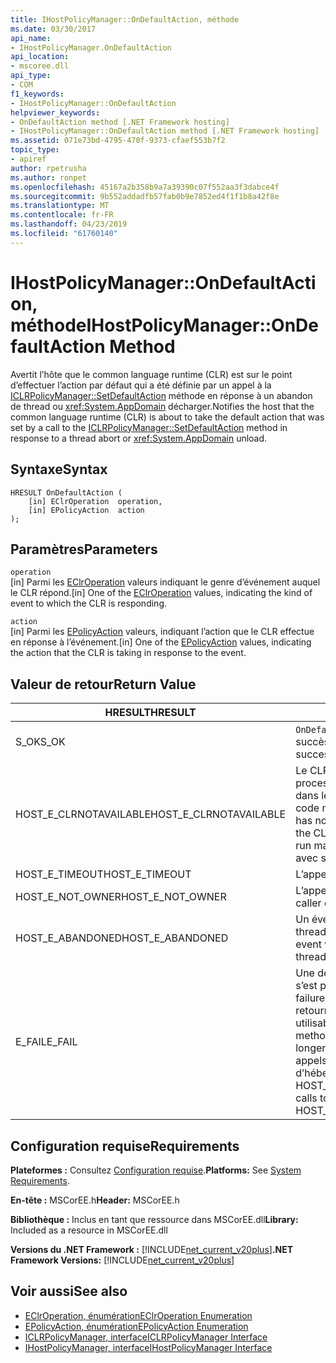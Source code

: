 ```yaml
---
title: IHostPolicyManager::OnDefaultAction, méthode
ms.date: 03/30/2017
api_name:
- IHostPolicyManager.OnDefaultAction
api_location:
- mscoree.dll
api_type:
- COM
f1_keywords:
- IHostPolicyManager::OnDefaultAction
helpviewer_keywords:
- OnDefaultAction method [.NET Framework hosting]
- IHostPolicyManager::OnDefaultAction method [.NET Framework hosting]
ms.assetid: 071e73bd-4795-470f-9373-cfaef553b7f2
topic_type:
- apiref
author: rpetrusha
ms.author: ronpet
ms.openlocfilehash: 45167a2b358b9a7a39390c07f552aa3f3dabce4f
ms.sourcegitcommit: 9b552addadfb57fab0b9e7852ed4f1f1b8a42f8e
ms.translationtype: MT
ms.contentlocale: fr-FR
ms.lasthandoff: 04/23/2019
ms.locfileid: "61760140"
---
```

# <a name="ihostpolicymanagerondefaultaction-method"></a><span data-ttu-id="02567-102">IHostPolicyManager::OnDefaultAction, méthode</span><span class="sxs-lookup"><span data-stu-id="02567-102">IHostPolicyManager::OnDefaultAction Method</span></span>
<span data-ttu-id="02567-103">Avertit l’hôte que le common language runtime (CLR) est sur le point d’effectuer l’action par défaut qui a été définie par un appel à la [ICLRPolicyManager::SetDefaultAction](../../../../docs/framework/unmanaged-api/hosting/iclrpolicymanager-setdefaultaction-method.md) méthode en réponse à un abandon de thread ou <xref:System.AppDomain> décharger.</span><span class="sxs-lookup"><span data-stu-id="02567-103">Notifies the host that the common language runtime (CLR) is about to take the default action that was set by a call to the [ICLRPolicyManager::SetDefaultAction](../../../../docs/framework/unmanaged-api/hosting/iclrpolicymanager-setdefaultaction-method.md) method in response to a thread abort or <xref:System.AppDomain> unload.</span></span>  
  
## <a name="syntax"></a><span data-ttu-id="02567-104">Syntaxe</span><span class="sxs-lookup"><span data-stu-id="02567-104">Syntax</span></span>  
  
```  
HRESULT OnDefaultAction (  
    [in] EClrOperation  operation,   
    [in] EPolicyAction  action  
);  
```  
  
## <a name="parameters"></a><span data-ttu-id="02567-105">Paramètres</span><span class="sxs-lookup"><span data-stu-id="02567-105">Parameters</span></span>  
 `operation`  
 <span data-ttu-id="02567-106">[in] Parmi les [EClrOperation](../../../../docs/framework/unmanaged-api/hosting/eclroperation-enumeration.md) valeurs indiquant le genre d’événement auquel le CLR répond.</span><span class="sxs-lookup"><span data-stu-id="02567-106">[in] One of the [EClrOperation](../../../../docs/framework/unmanaged-api/hosting/eclroperation-enumeration.md) values, indicating the kind of event to which the CLR is responding.</span></span>  
  
 `action`  
 <span data-ttu-id="02567-107">[in] Parmi les [EPolicyAction](../../../../docs/framework/unmanaged-api/hosting/epolicyaction-enumeration.md) valeurs, indiquant l’action que le CLR effectue en réponse à l’événement.</span><span class="sxs-lookup"><span data-stu-id="02567-107">[in] One of the [EPolicyAction](../../../../docs/framework/unmanaged-api/hosting/epolicyaction-enumeration.md) values, indicating the action that the CLR is taking in response to the event.</span></span>  
  
## <a name="return-value"></a><span data-ttu-id="02567-108">Valeur de retour</span><span class="sxs-lookup"><span data-stu-id="02567-108">Return Value</span></span>  
  
|<span data-ttu-id="02567-109">HRESULT</span><span class="sxs-lookup"><span data-stu-id="02567-109">HRESULT</span></span>|<span data-ttu-id="02567-110">Description</span><span class="sxs-lookup"><span data-stu-id="02567-110">Description</span></span>|  
|-------------|-----------------|  
|<span data-ttu-id="02567-111">S_OK</span><span class="sxs-lookup"><span data-stu-id="02567-111">S_OK</span></span>|<span data-ttu-id="02567-112">`OnDefaultAction` retourné avec succès.</span><span class="sxs-lookup"><span data-stu-id="02567-112">`OnDefaultAction` returned successfully.</span></span>|  
|<span data-ttu-id="02567-113">HOST_E_CLRNOTAVAILABLE</span><span class="sxs-lookup"><span data-stu-id="02567-113">HOST_E_CLRNOTAVAILABLE</span></span>|<span data-ttu-id="02567-114">Le CLR n’a pas été chargé dans un processus ou le CLR est dans un état dans lequel il ne peut pas exécuter du code managé ou traiter l’appel.</span><span class="sxs-lookup"><span data-stu-id="02567-114">The CLR has not been loaded into a process, or the CLR is in a state in which it cannot run managed code or process the call.</span></span> <span data-ttu-id="02567-115">avec succès</span><span class="sxs-lookup"><span data-stu-id="02567-115">successfully</span></span>|  
|<span data-ttu-id="02567-116">HOST_E_TIMEOUT</span><span class="sxs-lookup"><span data-stu-id="02567-116">HOST_E_TIMEOUT</span></span>|<span data-ttu-id="02567-117">L’appel a expiré.</span><span class="sxs-lookup"><span data-stu-id="02567-117">The call timed out.</span></span>|  
|<span data-ttu-id="02567-118">HOST_E_NOT_OWNER</span><span class="sxs-lookup"><span data-stu-id="02567-118">HOST_E_NOT_OWNER</span></span>|<span data-ttu-id="02567-119">L’appelant ne possède pas le verrou.</span><span class="sxs-lookup"><span data-stu-id="02567-119">The caller does not own the lock.</span></span>|  
|<span data-ttu-id="02567-120">HOST_E_ABANDONED</span><span class="sxs-lookup"><span data-stu-id="02567-120">HOST_E_ABANDONED</span></span>|<span data-ttu-id="02567-121">Un événement a été annulé alors qu’un thread bloqué ou Fibre l’attendait.</span><span class="sxs-lookup"><span data-stu-id="02567-121">An event was canceled while a blocked thread or fiber was waiting on it.</span></span>|  
|<span data-ttu-id="02567-122">E_FAIL</span><span class="sxs-lookup"><span data-stu-id="02567-122">E_FAIL</span></span>|<span data-ttu-id="02567-123">Une défaillance catastrophique inconnue s’est produite.</span><span class="sxs-lookup"><span data-stu-id="02567-123">An unknown catastrophic failure occurred.</span></span> <span data-ttu-id="02567-124">Lorsqu’une méthode retourne E_FAIL, le CLR n’est plus utilisable au sein du processus.</span><span class="sxs-lookup"><span data-stu-id="02567-124">When a method returns E_FAIL, the CLR is no longer usable within the process.</span></span> <span data-ttu-id="02567-125">Les appels suivants aux méthodes d’hébergement retournent HOST_E_CLRNOTAVAILABLE.</span><span class="sxs-lookup"><span data-stu-id="02567-125">Subsequent calls to hosting methods return HOST_E_CLRNOTAVAILABLE.</span></span>|  
  
## <a name="requirements"></a><span data-ttu-id="02567-126">Configuration requise</span><span class="sxs-lookup"><span data-stu-id="02567-126">Requirements</span></span>  
 <span data-ttu-id="02567-127">**Plateformes :** Consultez [Configuration requise](../../../../docs/framework/get-started/system-requirements.md).</span><span class="sxs-lookup"><span data-stu-id="02567-127">**Platforms:** See [System Requirements](../../../../docs/framework/get-started/system-requirements.md).</span></span>  
  
 <span data-ttu-id="02567-128">**En-tête :** MSCorEE.h</span><span class="sxs-lookup"><span data-stu-id="02567-128">**Header:** MSCorEE.h</span></span>  
  
 <span data-ttu-id="02567-129">**Bibliothèque :** Inclus en tant que ressource dans MSCorEE.dll</span><span class="sxs-lookup"><span data-stu-id="02567-129">**Library:** Included as a resource in MSCorEE.dll</span></span>  
  
 <span data-ttu-id="02567-130">**Versions du .NET Framework :** [!INCLUDE[net_current_v20plus](../../../../includes/net-current-v20plus-md.md)]</span><span class="sxs-lookup"><span data-stu-id="02567-130">**.NET Framework Versions:** [!INCLUDE[net_current_v20plus](../../../../includes/net-current-v20plus-md.md)]</span></span>  
  
## <a name="see-also"></a><span data-ttu-id="02567-131">Voir aussi</span><span class="sxs-lookup"><span data-stu-id="02567-131">See also</span></span>

- [<span data-ttu-id="02567-132">EClrOperation, énumération</span><span class="sxs-lookup"><span data-stu-id="02567-132">EClrOperation Enumeration</span></span>](../../../../docs/framework/unmanaged-api/hosting/eclroperation-enumeration.md)
- [<span data-ttu-id="02567-133">EPolicyAction, énumération</span><span class="sxs-lookup"><span data-stu-id="02567-133">EPolicyAction Enumeration</span></span>](../../../../docs/framework/unmanaged-api/hosting/epolicyaction-enumeration.md)
- [<span data-ttu-id="02567-134">ICLRPolicyManager, interface</span><span class="sxs-lookup"><span data-stu-id="02567-134">ICLRPolicyManager Interface</span></span>](../../../../docs/framework/unmanaged-api/hosting/iclrpolicymanager-interface.md)
- [<span data-ttu-id="02567-135">IHostPolicyManager, interface</span><span class="sxs-lookup"><span data-stu-id="02567-135">IHostPolicyManager Interface</span></span>](../../../../docs/framework/unmanaged-api/hosting/ihostpolicymanager-interface.md)

